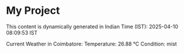 # My Project

This content is dynamically generated in Indian Time (IST): 2025-04-10 08:09:53 IST


Current Weather in Coimbatore:
Temperature: 26.88 °C
Condition: mist
